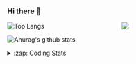 ### Hi there 👋

<!--
**tao8687/tao8687** is a ✨ _special_ ✨ repository because its `README.md` (this file) appears on your GitHub profile.

Here are some ideas to get you started:

- 🔭 I’m currently working on ...
- 🌱 I’m currently learning ...
- 👯 I’m looking to collaborate on ...
- 🤔 I’m looking for help with ...
- 💬 Ask me about ...
- 📫 How to reach me: ...
- 😄 Pronouns: ...
- ⚡ Fun fact: ...
-->

<img align='right' src="https://media.giphy.com/media/M9gbBd9nbDrOTu1Mqx/giphy.gif" width="240">

  
![Top Langs](https://github-readme-stats.vercel.app/api/top-langs/?username=tao8687&layout=compact&title_color=23238E&text_color=A67D3D)

![Anurag's github stats](https://github-readme-stats.vercel.app/api?username=tao8687&show_icons=true&&text_color=A67D3D&title_color=23238E&show_icons=false&count_private=true&hide=stars)

<details>
  <summary>:zap: Coding Stats</summary>
  <br>
    
<!--START_SECTION:waka-->
![Code Time](http://img.shields.io/badge/Code%20Time-1%2C972%20hrs%2038%20mins-blue)

![Profile Views](http://img.shields.io/badge/Profile%20Views-1-blue)

**🐱 My GitHub Data** 

> 📦 1.5 MB Used in GitHub's Storage 
 > 
> 🏆 110 Contributions in the Year 2025
 > 
> 🚫 Not Opted to Hire
 > 
> 📜 62 Public Repositories 
 > 
> 🔑 24 Private Repositories 
 > 
**I'm an Early 🐤** 

```text
🌞 Morning                1713 commits        ██████████████████████░░░   88.94 % 
🌆 Daytime                90 commits          █░░░░░░░░░░░░░░░░░░░░░░░░   04.67 % 
🌃 Evening                119 commits         ██░░░░░░░░░░░░░░░░░░░░░░░   06.18 % 
🌙 Night                  4 commits           ░░░░░░░░░░░░░░░░░░░░░░░░░   00.21 % 
```
📅 **I'm Most Productive on Wednesday** 

```text
Monday                   276 commits         ████░░░░░░░░░░░░░░░░░░░░░   14.33 % 
Tuesday                  262 commits         ███░░░░░░░░░░░░░░░░░░░░░░   13.60 % 
Wednesday                333 commits         ████░░░░░░░░░░░░░░░░░░░░░   17.29 % 
Thursday                 257 commits         ███░░░░░░░░░░░░░░░░░░░░░░   13.34 % 
Friday                   273 commits         ████░░░░░░░░░░░░░░░░░░░░░   14.17 % 
Saturday                 267 commits         ███░░░░░░░░░░░░░░░░░░░░░░   13.86 % 
Sunday                   258 commits         ███░░░░░░░░░░░░░░░░░░░░░░   13.40 % 
```


📊 **This Week I Spent My Time On** 

```text
🕑︎ Time Zone: Asia/Shanghai

💬 Programming Languages: 
XML                      2 hrs 16 mins       █████░░░░░░░░░░░░░░░░░░░░   18.04 % 
Python                   1 hr 48 mins        ████░░░░░░░░░░░░░░░░░░░░░   14.42 % 
C++                      1 hr 42 mins        ███░░░░░░░░░░░░░░░░░░░░░░   13.57 % 
Other                    1 hr 26 mins        ███░░░░░░░░░░░░░░░░░░░░░░   11.52 % 
Protocol Buffer          1 hr 21 mins        ███░░░░░░░░░░░░░░░░░░░░░░   10.82 % 

🔥 Editors: 
VS Code                  12 hrs 34 mins      █████████████████████████   100.00 % 

🐱‍💻 Projects: 
SeerRobotics             4 hrs 35 mins       █████████░░░░░░░░░░░░░░░░   36.49 % 
mvsim                    2 hrs 26 mins       █████░░░░░░░░░░░░░░░░░░░░   19.47 % 
src                      2 hrs 19 mins       █████░░░░░░░░░░░░░░░░░░░░   18.45 % 
g2o                      1 hr 38 mins        ███░░░░░░░░░░░░░░░░░░░░░░   12.99 % 
slam_toolbox             49 mins             ██░░░░░░░░░░░░░░░░░░░░░░░   06.51 % 

💻 Operating System: 
Linux                    12 hrs 34 mins      █████████████████████████   100.00 % 
```

**I Mostly Code in C++** 

```text
C++                      11 repos            ████████░░░░░░░░░░░░░░░░░   32.35 % 
Python                   9 repos             ███████░░░░░░░░░░░░░░░░░░   26.47 % 
JavaScript               2 repos             █░░░░░░░░░░░░░░░░░░░░░░░░   05.88 % 
Batchfile                1 repo              █░░░░░░░░░░░░░░░░░░░░░░░░   02.94 % 
HTML                     1 repo              █░░░░░░░░░░░░░░░░░░░░░░░░   02.94 % 
```



**Timeline**

![Lines of Code chart](https://raw.githubusercontent.com/tao8687/tao8687/master/assets/bar_graph.png)


 Last Updated on 20/04/2025 01:55:45 UTC
<!--END_SECTION:waka-->
</details>
